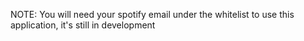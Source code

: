NOTE: You will need your spotify email under the whitelist to use this application, it's still in development
